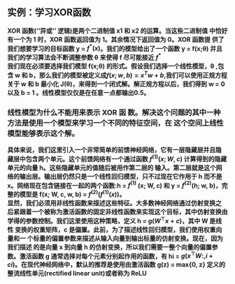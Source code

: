 ## 实例：学习XOR函数
**XOR 函数(‘‘异或’’ 逻辑)是两个二进制值 x1 和 x2 的运算。当这些二进制值 中恰好有一个为 1 时，XOR 函数返回值为 1。其余情况下返回值为 0。XOR 函数提 供了我们想要学习的目标函数 y = $f^{*}(x)$。我们的模型给出了一个函数 y = f(x;θ) 并且我们的学习算法会不断调整参数 θ 来使得 f 尽可能接近**
**$f^{*}$**  
**我们现在必须要选择我们模型 f(x;θ) 的形式。假设我们选择一个线性模型，θ ,包含 w 和 b，那么我们的模型被定义成$f(x;w,b) = x^{T}w+b$,我们可以使用正规方程关于 w 和 b 最小化 J(θ)，来得到一个闭式解。解正规方程以后，我们得到 w = 0 以及 b = 1 。线性模型仅仅是在任意一点都输出0.5。**  
### 线性模型为什么不能用来表示 XOR 函 数。解决这个问题的其中一种方法是使用一个模型来学习一个不同的特征空间，在 这个空间上线性模型能够表示这个解。
**具体来说，我们这里引入一个非常简单的前馈神经网络，它有一层隐藏层并且隐 藏层中包含两个单元。这个前馈网络有一个通过函数 $f^{(1)}(x;W,c)$ 计算得到的隐藏单元的向量 h。这些隐藏单元的值随后被用作第二层的 输入。第二层就是这个网络的输出层。输出层仍然只是一个线性回归模型，只不过现在它作用于 h 而不是 x。网络现在包含链接在一起的两个函数:h = $f^{(1)}$ (x; W, c) 和 y = $f^{(2)}$(h; w, b)，完整的模型是 f(x; W, c, w, b) = 
$f^{(2)}(f^{(1)}(x))$。**  
**显然，我们必须用非线性函数来描述这些特征。大多数神经网络通过仿射变换之 后紧跟着一个被称为激活函数的固定非线性函数来实现这个目标，其中仿射变换由 学得的参数控制。我们这里使用这种策略，定义 h = $g(W^{⊤}x + c)$，其中 W 是线性 变换的权重矩阵，c 是偏置。此前，为了描述线性回归模型，我们使用权重向量和一 个标量的偏置参数来描述从输入向量到输出标量的仿射变换。现在，因为我们描述 的是向量 x 到向量 h 的仿射变换，所以我们需要一整个向量的偏置参数。激活函数 g 通常选择对每个元素分别起作用的函数，有 hi = $g(x^{⊤}W:,i + ci)$。在现代神经网络中，默认的推荐是使用由激活函数 g(z) = max{0, z} 定义的 整流线性单元(rectified linear unit)或者称为 ReLU**
